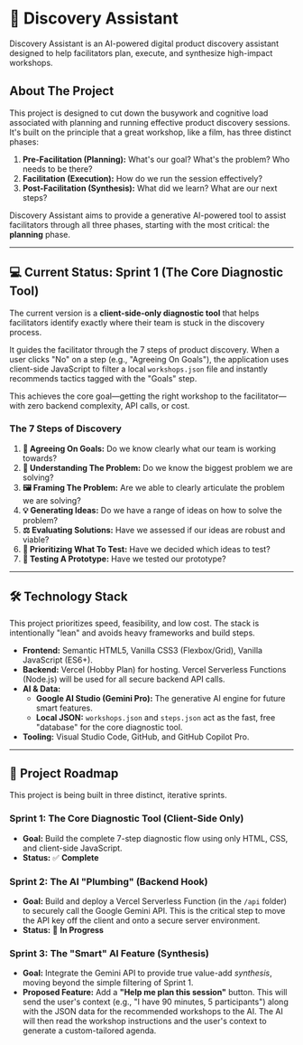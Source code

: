 # 🧭 Discovery Assistant

Discovery Assistant is an AI-powered digital product discovery assistant designed to help facilitators plan, execute, and synthesize high-impact workshops.

## About The Project

This project is designed to cut down the busywork and cognitive load associated with planning and running effective product discovery sessions. It's built on the principle that a great workshop, like a film, has three distinct phases:

1.  **Pre-Facilitation (Planning):** What's our goal? What's the problem? Who needs to be there?
2.  **Facilitation (Execution):** How do we run the session effectively?
3.  **Post-Facilitation (Synthesis):** What did we learn? What are our next steps?

Discovery Assistant aims to provide a generative AI-powered tool to assist facilitators through all three phases, starting with the most critical: the **planning** phase.

---

## 💻 Current Status: Sprint 1 (The Core Diagnostic Tool)

The current version is a **client-side-only diagnostic tool** that helps facilitators identify exactly where their team is stuck in the discovery process.

It guides the facilitator through the 7 steps of product discovery. When a user clicks "No" on a step (e.g., "Agreeing On Goals"), the application uses client-side JavaScript to filter a local `workshops.json` file and instantly recommends tactics tagged with the "Goals" step.

This achieves the core goal—getting the right workshop to the facilitator—with zero backend complexity, API calls, or cost.

### The 7 Steps of Discovery

1.  **🧭 Agreeing On Goals:** Do we know clearly what our team is working towards?
2.  **🧠 Understanding The Problem:** Do we know the biggest problem we are solving?
3.  **🖼 Framing The Problem:** Are we able to clearly articulate the problem we are solving?
4.  **💡 Generating Ideas:** Do we have a range of ideas on how to solve the problem?
5.  **⚖️ Evaluating Solutions:** Have we assessed if our ideas are robust and viable?
6.  **📌 Prioritizing What To Test:** Have we decided which ideas to test?
7.  **🦺 Testing A Prototype:** Have we tested our prototype?

---

## 🛠️ Technology Stack

This project prioritizes speed, feasibility, and low cost. The stack is intentionally "lean" and avoids heavy frameworks and build steps.

* **Frontend:** Semantic HTML5, Vanilla CSS3 (Flexbox/Grid), Vanilla JavaScript (ES6+).
* **Backend:** Vercel (Hobby Plan) for hosting. Vercel Serverless Functions (Node.js) will be used for all secure backend API calls.
* **AI & Data:**
    * **Google AI Studio (Gemini Pro):** The generative AI engine for future smart features.
    * **Local JSON:** `workshops.json` and `steps.json` act as the fast, free "database" for the core diagnostic tool.
* **Tooling:** Visual Studio Code, GitHub, and GitHub Copilot Pro.

---

## 🚀 Project Roadmap

This project is being built in three distinct, iterative sprints.

### Sprint 1: The Core Diagnostic Tool (Client-Side Only)

* **Goal:** Build the complete 7-step diagnostic flow using only HTML, CSS, and client-side JavaScript.
* **Status:** ✅ **Complete**

### Sprint 2: The AI "Plumbing" (Backend Hook)

* **Goal:** Build and deploy a Vercel Serverless Function (in the `/api` folder) to securely call the Google Gemini API. This is the critical step to move the API key off the client and onto a secure server environment.
* **Status:** 🏃 **In Progress**

### Sprint 3: The "Smart" AI Feature (Synthesis)

* **Goal:** Integrate the Gemini API to provide true value-add *synthesis*, moving beyond the simple filtering of Sprint 1.
* **Proposed Feature:** Add a **"Help me plan this session"** button. This will send the user's context (e.g., "I have 90 minutes, 5 participants") along with the JSON data for the recommended workshops to the AI. The AI will then read the workshop instructions and the user's context to generate a custom-tailored agenda.